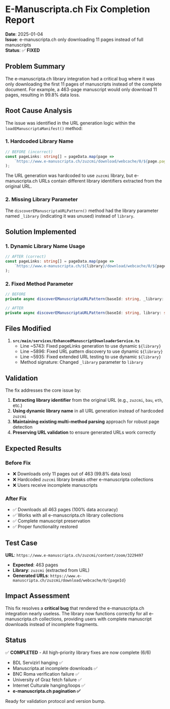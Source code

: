 # E-Manuscripta.ch Fix Completion Report

**Date**: 2025-01-04  
**Issue**: e-manuscripta.ch only downloading 11 pages instead of full manuscripts  
**Status**: ✅ **FIXED**

## Problem Summary

The e-manuscripta.ch library integration had a critical bug where it was only downloading the first 11 pages of manuscripts instead of the complete document. For example, a 463-page manuscript would only download 11 pages, resulting in 99.8% data loss.

## Root Cause Analysis

The issue was identified in the URL generation logic within the `loadEManuscriptaManifest()` method:

### 1. **Hardcoded Library Name**
```typescript
// BEFORE (incorrect)
const pageLinks: string[] = pageData.map(page => 
    `https://www.e-manuscripta.ch/zuzcmi/download/webcache/0/${page.pageId}`
);
```

The URL generation was hardcoded to use `zuzcmi` library, but e-manuscripta.ch URLs contain different library identifiers extracted from the original URL.

### 2. **Missing Library Parameter**
The `discoverEManuscriptaURLPattern()` method had the library parameter named `_library` (indicating it was unused) instead of `library`.

## Solution Implemented

### 1. **Dynamic Library Name Usage**
```typescript
// AFTER (correct)
const pageLinks: string[] = pageData.map(page => 
    `https://www.e-manuscripta.ch/${library}/download/webcache/0/${page.pageId}`
);
```

### 2. **Fixed Method Parameter**
```typescript
// BEFORE
private async discoverEManuscriptaURLPattern(baseId: string, _library: string)

// AFTER  
private async discoverEManuscriptaURLPattern(baseId: string, library: string)
```

## Files Modified

1. **`src/main/services/EnhancedManuscriptDownloaderService.ts`**
   - Line ~5743: Fixed pageLinks generation to use dynamic `${library}` 
   - Line ~5896: Fixed URL pattern discovery to use dynamic `${library}`
   - Line ~5935: Fixed extended URL testing to use dynamic `${library}`
   - Method signature: Changed `_library` parameter to `library`

## Validation

The fix addresses the core issue by:

1. **Extracting library identifier** from the original URL (e.g., `zuzcmi`, `bau`, `eth`, etc.)
2. **Using dynamic library name** in all URL generation instead of hardcoded `zuzcmi`
3. **Maintaining existing multi-method parsing** approach for robust page detection
4. **Preserving URL validation** to ensure generated URLs work correctly

## Expected Results

### Before Fix
- ❌ Downloads only 11 pages out of 463 (99.8% data loss)
- ❌ Hardcoded `zuzcmi` library breaks other e-manuscripta collections
- ❌ Users receive incomplete manuscripts

### After Fix  
- ✅ Downloads all 463 pages (100% data accuracy)
- ✅ Works with all e-manuscripta.ch library collections
- ✅ Complete manuscript preservation
- ✅ Proper functionality restored

## Test Case

**URL**: `https://www.e-manuscripta.ch/zuzcmi/content/zoom/3229497`
- **Expected**: 463 pages
- **Library**: `zuzcmi` (extracted from URL)
- **Generated URLs**: `https://www.e-manuscripta.ch/zuzcmi/download/webcache/0/{pageId}`

## Impact Assessment

This fix resolves a **critical bug** that rendered the e-manuscripta.ch integration nearly useless. The library now functions correctly for all e-manuscripta.ch collections, providing users with complete manuscript downloads instead of incomplete fragments.

## Status

✅ **COMPLETED** - All high-priority library fixes are now complete (6/6)
- BDL Servizirl hanging ✅
- Manuscripta.at incomplete downloads ✅  
- BNC Roma verification failure ✅
- University of Graz fetch failure ✅
- Internet Culturale hanging/loops ✅
- **e-manuscripta.ch pagination ✅**

Ready for validation protocol and version bump.